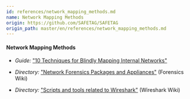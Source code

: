 ```yaml
---
id: references/network_mapping_methods.md
name: Network Mapping Methods
origin: https://github.com/SAFETAG/SAFETAG
origin_path: master/en/references/network_mapping_methods.md
---
```


#### Network Mapping Methods

  * *Guide:* ["10 Techniques for Blindly Mapping Internal Networks"](https://www.netspi.com/blog/entryid/135/10-techniques-for-blindly-mapping-internal-networks)

  * *Directory:* ["Network Forensics Packages and Appliances"](http://www.forensicswiki.org/wiki/Tools:Network_Forensics) (Forensics Wiki)

  * *Directory:* ["Scripts and tools related to Wireshark"](http://wiki.wireshark.org/Tools) (Wireshark Wiki)

